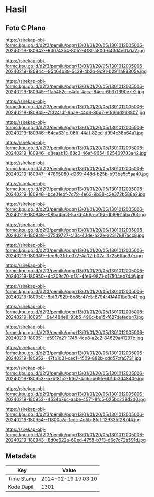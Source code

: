# Hasil

## Foto C Plano

https://sirekap-obj-formc.kpu.go.id/d2f3/pemilu/pdpr/13/01/01/20/05/1301012005006-20240219-180942--63074354-8052-4f8f-a80d-643d4e01a1a2.jpg

https://sirekap-obj-formc.kpu.go.id/d2f3/pemilu/pdpr/13/01/01/20/05/1301012005006-20240219-180944--95464b39-5c39-4b2b-9c91-b2911a89805e.jpg

https://sirekap-obj-formc.kpu.go.id/d2f3/pemilu/pdpr/13/01/01/20/05/1301012005006-20240219-180945--1fa5452c-e4dc-4aca-84ec-6b971690e7e2.jpg

https://sirekap-obj-formc.kpu.go.id/d2f3/pemilu/pdpr/13/01/01/20/05/1301012005006-20240219-180945--7f3241df-9bae-44d3-80d7-e0d66d263807.jpg

https://sirekap-obj-formc.kpu.go.id/d2f3/pemilu/pdpr/13/01/01/20/05/1301012005006-20240219-180946--64ca631c-06ff-44af-82cd-d994c36b64a1.jpg

https://sirekap-obj-formc.kpu.go.id/d2f3/pemilu/pdpr/13/01/01/20/05/1301012005006-20240219-180946--d8eaab13-68c3-46af-9654-925409703a42.jpg

https://sirekap-obj-formc.kpu.go.id/d2f3/pemilu/pdpr/13/01/01/20/05/1301012005006-20240219-180947--47865080-d269-448d-b25b-b93be5c5aa40.jpg

https://sirekap-obj-formc.kpu.go.id/d2f3/pemilu/pdpr/13/01/01/20/05/1301012005006-20240219-180948--bce31ebf-7d79-4e62-9b38-c2e372b588a2.jpg

https://sirekap-obj-formc.kpu.go.id/d2f3/pemilu/pdpr/13/01/01/20/05/1301012005006-20240219-180948--08ba45c3-5a7d-469a-af9d-db69615ba783.jpg

https://sirekap-obj-formc.kpu.go.id/d2f3/pemilu/pdpr/13/01/01/20/05/1301012005006-20240219-180949--375d9727-c13c-43de-a22e-a2317887acc8.jpg

https://sirekap-obj-formc.kpu.go.id/d2f3/pemilu/pdpr/13/01/01/20/05/1301012005006-20240219-180949--fed6c31d-e077-4a02-b02a-37256ffac37c.jpg

https://sirekap-obj-formc.kpu.go.id/d2f3/pemilu/pdpr/13/01/01/20/05/1301012005006-20240219-180950--4c309c70-df31-4fe6-9871-d17504eb7446.jpg

https://sirekap-obj-formc.kpu.go.id/d2f3/pemilu/pdpr/13/01/01/20/05/1301012005006-20240219-180950--8bf37929-8b85-47c5-8794-414401bd3e41.jpg

https://sirekap-obj-formc.kpu.go.id/d2f3/pemilu/pdpr/13/01/01/20/05/1301012005006-20240219-180951--0e4484e8-93b5-496c-be15-f627defedb47.jpg

https://sirekap-obj-formc.kpu.go.id/d2f3/pemilu/pdpr/13/01/01/20/05/1301012005006-20240219-180951--d5917d21-1745-4cb8-a2c2-84629a41297b.jpg

https://sirekap-obj-formc.kpu.go.id/d2f3/pemilu/pdpr/13/01/01/20/05/1301012005006-20240219-180952--47fb1d31-cec1-4509-882b-cdd57cfa5731.jpg

https://sirekap-obj-formc.kpu.go.id/d2f3/pemilu/pdpr/13/01/01/20/05/1301012005006-20240219-180953--57bf8152-6f67-4a3c-a695-601d53d4840e.jpg

https://sirekap-obj-formc.kpu.go.id/d2f3/pemilu/pdpr/13/01/01/20/05/1301012005006-20240219-180953--4534b76c-aabe-4571-8fc5-025bc239d3d0.jpg

https://sirekap-obj-formc.kpu.go.id/d2f3/pemilu/pdpr/13/01/01/20/05/1301012005006-20240219-180954--f1800a7a-1edc-4d5b-8fcf-129335f28744.jpg

https://sirekap-obj-formc.kpu.go.id/d2f3/pemilu/pdpr/13/01/01/20/05/1301012005006-20240219-180943--8d0e622a-60ed-4758-b7f3-d6c7c72b591d.jpg


## Metadata

| Key        | Value               |
| ---------- | ------------------- |
| Time Stamp | 2024-02-19 19:03:10 |
| Kode Dapil | 1301                |



